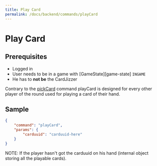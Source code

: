 ```yaml
---
title: Play Card
permalink: /docs/backend/commands/playCard
---
```


# Play Card

## Prerequisites
- Logged in
- User needs to be in a game with [GameState][game-state] `INGAME`
- He has to **not be** the CardJizzer

Contrary to the [pickCard][pick-card] command playCard is designed for every other player of the round used for playing a card of their hand.

## Sample
```json
{
    "command": "playCard",
    "params": {
        "carduuid": "carduuid-here"
    }
}
```

NOTE: If the player hasn't got the carduuid on his hand (internal object storing all the playable cards).

[pick-card]: {{site.baseurl}}/docs/backend/commands/pickCard